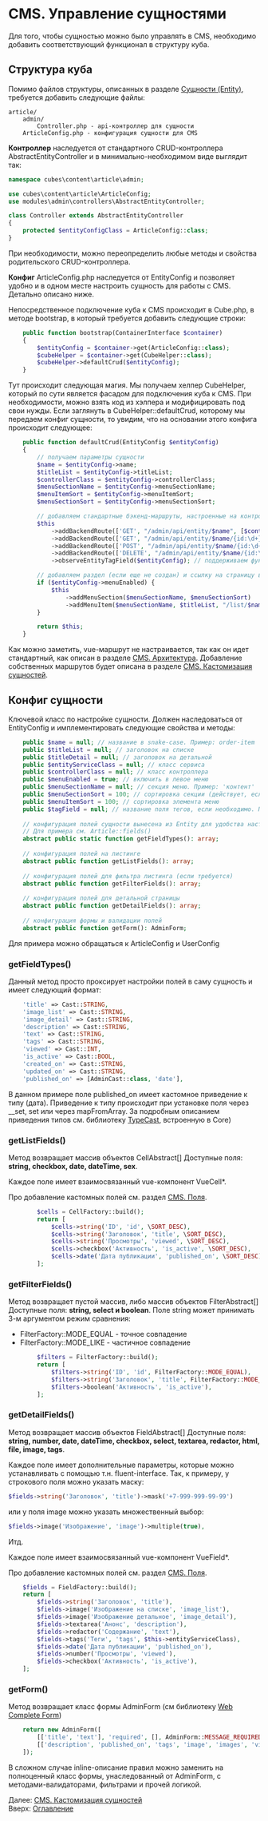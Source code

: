 # CMS. Управление сущностями

Для того, чтобы сущностью можно было управлять в CMS,
необходимо добавить соответствующий функционал в структуру куба.

## Структура куба

Помимо файлов структуры, описанных в разделе [Cущности (Entity)](../entity.md),
требуется добавить следующие файлы:

```
article/
    admin/
        Controller.php - api-контроллер для сущности
    ArticleConfig.php - конфигурация сущности для CMS
```
**Контроллер** наследуется от стандартного CRUD-контроллера AbstractEntityController и
в минимально-необходимом виде выглядит так:

```php
namespace cubes\content\article\admin;

use cubes\content\article\ArticleConfig;
use modules\admin\controllers\AbstractEntityController;

class Controller extends AbstractEntityController
{
    protected $entityConfigClass = ArticleConfig::class;
}
```
При необходимости, можно переопределить любые методы и свойства родительского CRUD-контроллера. 

**Конфиг** ArticleConfig.php наследуется от EntityConfig и позволяет удобно и в одном месте настроить
сущность для работы с CMS. Детально описано ниже.

Непосредственное подключение куба к CMS происходит в Cube.php, в методе bootstrap,
в который требуется добавить следующие строки:

```php
    public function bootstrap(ContainerInterface $container)
    {
        $entityConfig = $container->get(ArticleConfig::class);
        $cubeHelper = $container->get(CubeHelper::class);
        $cubeHelper->defaultCrud($entityConfig);
    }
```

Тут происходит следующая магия. Мы получаем хелпер CubeHelper,
который по сути является фасадом для подключения куба к CMS.
При необходимости, можно взять код из хэлпера и модифицировать под свои нужды.
Если заглянуть в CubeHelper::defaultCrud, которому мы передаем конфиг сущности,
то увидим, что на основании этого конфига происходит следующее:

```php
    public function defaultCrud(EntityConfig $entityConfig)
    {
        // получаем параметры сущности
        $name = $entityConfig->name;
        $titleList = $entityConfig->titleList;
        $controllerClass = $entityConfig->controllerClass;
        $menuSectionName = $entityConfig->menuSectionName;
        $menuItemSort = $entityConfig->menuItemSort;
        $menuSectionSort = $entityConfig->menuSectionSort;

        // добавляем стандартные бэкенд-маршруты, настроенные на контроллер сущности
        $this
            ->addBackendRoute(['GET', "/admin/api/entity/$name", [$controllerClass, 'actionList']])
            ->addBackendRoute(['GET', "/admin/api/entity/$name/{id:\d+}", [$controllerClass, 'actionDetail']])
            ->addBackendRoute(['POST', "/admin/api/entity/$name/{id:\d+}", [$controllerClass, 'actionSave']])
            ->addBackendRoute(['DELETE', "/admin/api/entity/$name/{id:\d+}", [$controllerClass, 'actionDelete']])
            ->observeEntityTagField($entityConfig); // поддерживаем функционал тэгов

        // добавляем раздел (если еще не создан) и ссылку на страницу в левое меню CMS
        if ($entityConfig->menuEnabled) {
            $this
                ->addMenuSection($menuSectionName, $menuSectionSort)
                ->addMenuItem($menuSectionName, $titleList, "/list/$name", $menuItemSort);
        }

        return $this;
    }
```

Как можно заметить, vue-маршрут не настраивается, так как он идет стандартный,
как описан в разделе [CMS. Архитектура](architecture.md).
Добавление собственных маршрутов будет описана в разделе [CMS. Кастомизация сущностей](entity-customization.md). 
 
## Конфиг сущности

Ключевой класс по настройке сущности. Должен наследоваться от EntityConfig
и имплементировать следующие свойства и методы:

```php
    public $name = null; // название в snake-case. Пример: order-item
    public $titleList = null; // заголовок на списке
    public $titleDetail = null; // заголовок на детальной
    public $entityServiceClass = null; // класс сервиса
    public $controllerClass = null; // класс контроллера
    public $menuEnabled = true; // включить в левое меню
    public $menuSectionName = null; // секция меню. Пример: 'контент'
    public $menuSectionSort = 100; // сортировка секции (действует, если секция не была добавлена)
    public $menuItemSort = 100; // сортировка элемента меню
    public $tagField = null; // название поля тегов, если необходимо. Пример: 'tags'
    
    // конфигурация полей сущности вынесена из Entity для удобства настройки в одном месте.
    // Для примера см. Article::fields()
    abstract public static function getFieldTypes(): array;
    
    // конфигурация полей на листинге
    abstract public function getListFields(): array;
    
    // конфигурация полей для фильтра листинга (если требуется)
    abstract public function getFilterFields(): array;
    
    // конфигурация полей для детальной страницы
    abstract public function getDetailFields(): array;
    
    // конфигурация формы и валидации полей
    abstract public function getForm(): AdminForm;
```

Для примера можно обращаться к ArticleConfig и UserConfig

### getFieldTypes()

Данный метод просто проксирует настройки полей в саму сущность и имеет следующий формат:

```php
    'title' => Cast::STRING,
    'image_list' => Cast::STRING,
    'image_detail' => Cast::STRING,
    'description' => Cast::STRING,
    'text' => Cast::STRING,
    'tags' => Cast::STRING,
    'viewed' => Cast::INT,
    'is_active' => Cast::BOOL,
    'created_on' => Cast::STRING,
    'updated_on' => Cast::STRING,
    'published_on' => [AdminCast::class, 'date'],
```

В данном примере поле published_on имеет кастомное приведение к типу (дата).
Приведение к типу происходит при установке поля через __set, set или через mapFromArray.
За подробным описанием приведения типов см. библиотеку [TypeCast](https://github.com/mvkasatkin/typecast), встроенную в Core)

### getListFields()

Метод возвращает массив объектов CellAbstract[]
Доступные поля: **string, checkbox, date, dateTime, sex**.

Каждое поле имеет взаимосвязанный vue-компонент VueCell*.

Про добавление кастомных полей см. раздел [CMS. Поля](fields.md).

```php
        $cells = CellFactory::build();
        return [
            $cells->string('ID', 'id', \SORT_DESC),
            $cells->string('Заголовок', 'title', \SORT_DESC),
            $cells->string('Просмотры', 'viewed', \SORT_DESC),
            $cells->checkbox('Активность', 'is_active', \SORT_DESC),
            $cells->date('Дата публикации', 'published_on', \SORT_DESC),
        ];
```

### getFilterFields()

Метод возвращает пустой массив, либо массив объектов FilterAbstract[]
Доступные поля: **string, select и boolean**.
Поле string может принимать 3-м аргументом режим сравнения:
- FilterFactory::MODE_EQUAL - точное совпадение
- FilterFactory::MODE_LIKE - частичное совпадение

```php
        $filters = FilterFactory::build();
        return [
            $filters->string('ID', 'id', FilterFactory::MODE_EQUAL),
            $filters->string('Заголовок', 'title', FilterFactory::MODE_EQUAL),
            $filters->boolean('Активность', 'is_active'),
        ];
```

### getDetailFields()
Метод возвращает массив объектов FieldAbstract[]
Доступные поля: **string, number, date, dateTime, checkbox, select,
textarea, redactor, html, file, image, tags**.

Каждое поле имеет дополнительные параметры, которые можно устанавливать с помощью
т.н. fluent-interface. Так, к примеру, у строкового поля можно указать маску:
```php
$fields->string('Заголовок', 'title')->mask('+7-999-999-99-99')
```
или у поля image можно указать множественный выбор:
```php
$fields->image('Изображение', 'image')->multiple(true),
```
Итд.

Каждое поле имеет взаимосвязанный vue-компонент VueField*.

Про добавление кастомных полей см. раздел [CMS. Поля](fields.md).

```php
    $fields = FieldFactory::build();
    return [
        $fields->string('Заголовок', 'title'),
        $fields->image('Изображение на списке', 'image_list'),
        $fields->image('Изображение детальное', 'image_detail'),
        $fields->textarea('Анонс', 'description'),
        $fields->redactor('Содержание', 'text'),
        $fields->tags('Теги', 'tags', $this->entityServiceClass),
        $fields->date('Дата публикации', 'published_on'),
        $fields->number('Просмотры', 'viewed'),
        $fields->checkbox('Активность', 'is_active'),
    ];
```

### getForm()

Метод возвращает класс формы AdminForm (см библиотеку [Web Complete Form](https://github.com/web-complete/form))

```php
    return new AdminForm([
        [['title', 'text'], 'required', [], AdminForm::MESSAGE_REQUIRED],
        [['description', 'published_on', 'tags', 'image', 'images', 'viewed', 'is_active']],
    ]);
```

В сложном случае inline-описание правил можно заменить на полноценный класс формы, унаследованный от AdminForm, с методами-валидаторами, фильтрами и прочей логикой.

Далее: [CMS. Кастомизация сущностей](entity-customization.md)<br>
Вверх: [Оглавление](../index.md)

